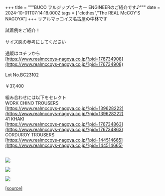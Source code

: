 +++
title = """BUCO フルジップパーカー ENGINEERのご紹介です♪"""
date = 2024-10-01T07:14:18.000Z
tags = ["clothes","The REAL McCOY'S NAGOYA"]
+++
リアルマッコイズ名古屋の中林です  
   
試着例をご紹介！  
   
サイズ感の参考にしてください  
   
通販はコチラから  
[https://www.realmccoys-nagoya.co.jp/?pid=176734908](https://www.realmccoys-nagoya.co.jp/?pid=176734908)  
   
Lot No.BC23102  
   
￥37,400  
   
組み合わせには以下をセレクト  
WORK CHINO TROUSERS  
[https://www.realmccoys-nagoya.co.jp/?pid=139628222](https://www.realmccoys-nagoya.co.jp/?pid=139628222)  
41 KHAKI  
[https://www.realmccoys-nagoya.co.jp/?pid=176734863](https://www.realmccoys-nagoya.co.jp/?pid=176734863)  
CORDUROY TROUSERS  
[https://www.realmccoys-nagoya.co.jp/?pid=144514665](https://www.realmccoys-nagoya.co.jp/?pid=144514665)  
 

[![](https://stat.ameba.jp/user_images/20241001/15/realmccoy-nagoya/2d/a7/j/o1000100015492855774.jpg)](https://www.realmccoys-nagoya.co.jp/?pid=176734908)  
  
[![](https://stat.ameba.jp/user_images/20241001/15/realmccoy-nagoya/83/75/j/o1000100015492855772.jpg)](https://www.realmccoys-nagoya.co.jp/?pid=176734908)  
  
[![](https://stat.ameba.jp/user_images/20241001/15/realmccoy-nagoya/cb/6d/j/o1000100015492855773.jpg)](https://www.realmccoys-nagoya.co.jp/?pid=176734908)

[[source]](https://ameblo.jp/realmccoy-nagoya/entry-12869624207.html)
